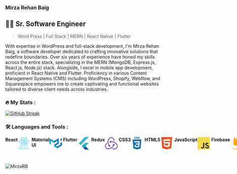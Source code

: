 ### Mirza Rehan Baig

## 👨‍💻  Sr. Software Engineer 
> Word Press | Full Stack | MERN | React Native | Flutter

With expertise in WordPress and full-stack development, I'm Mirza Rehan Baig, a software developer dedicated to crafting innovative solutions that redefine boundaries. Over six years of experience have honed my skills across the entire stack, specializing in the MERN (MongoDB, Express.js, React.js, Node.js) stack. Alongside, I excel in mobile app development, proficient in React Native and Flutter. Proficiency in various Content Management Systems (CMS) including WordPress, Shopify, Webflow, and Squarespace empowers me to create captivating and functional websites tailored to diverse client needs across industries.

### :fire: My Stats :
<a href="https://git.io/streak-stats"><img src="https://github-readme-streak-stats.herokuapp.com?user=MirzaRB" alt="GitHub Streak" /></a>
<br>

### :hammer_and_wrench: Languages and Tools :
<div style="display: flex; flex-wrap: nowrap;">
  <span style="font-weight: bold;">React</span>
  <img src="https://github.com/devicons/devicon/blob/master/icons/react/react-original-wordmark.svg" title="React" alt="React" width="40" height="40"/>
  &nbsp; &nbsp; 
  <span style="font-weight: bold;">Material UI</span>
  <img src="https://github.com/devicons/devicon/blob/master/icons/materialui/materialui-original.svg" title="Material UI" alt="Material UI" width="40" height="40"/>
  &nbsp; &nbsp; 
  <span style="font-weight: bold;">Flutter</span>
  <img src="https://github.com/devicons/devicon/blob/master/icons/flutter/flutter-original.svg" title="Flutter" alt="Flutter" width="40" height="40"/>
  &nbsp; &nbsp; 
  <span style="font-weight: bold;">Redux</span>
  <img src="https://github.com/devicons/devicon/blob/master/icons/redux/redux-original.svg" title="Redux" alt="Redux " width="40" height="40"/>
  &nbsp; &nbsp; 
  <span style="font-weight: bold;">CSS3</span>
  <img src="https://github.com/devicons/devicon/blob/master/icons/css3/css3-plain-wordmark.svg"  title="CSS3" alt="CSS" width="40" height="40"/>
  &nbsp; &nbsp; 
  <span style="font-weight: bold;">HTML5</span>
  <img src="https://github.com/devicons/devicon/blob/master/icons/html5/html5-original.svg" title="HTML5" alt="HTML" width="40" height="40"/>
  &nbsp; &nbsp; 
  <span style="font-weight: bold;">JavaScript</span>
  <img src="https://github.com/devicons/devicon/blob/master/icons/javascript/javascript-original.svg" title="JavaScript" alt="JavaScript" width="40" height="40"/>
  &nbsp; &nbsp; 
  <span style="font-weight: bold;">Firebase</span>
  <img src="https://github.com/devicons/devicon/blob/master/icons/firebase/firebase-plain-wordmark.svg" title="Firebase" alt="Firebase" width="40" height="40"/>
  &nbsp; &nbsp; <br><br>
  <span style="font-weight: bold;">Gatsby</span>
  <img src="https://github.com/devicons/devicon/blob/master/icons/gatsby/gatsby-original.svg" title="Gatsby"  alt="Gatsby" width="40" height="40"/>
  &nbsp; &nbsp;
  <span style="font-weight: bold;">MySQL</span>
  <img src="https://github.com/devicons/devicon/blob/master/icons/mysql/mysql-original-wordmark.svg" title="MySQL"  alt="MySQL" width="40" height="40"/>
  &nbsp; &nbsp; 
  <span style="font-weight: bold;">NodeJS</span>
  <img src="https://github.com/devicons/devicon/blob/master/icons/nodejs/nodejs-original-wordmark.svg" title="NodeJS" alt="NodeJS" width="40" height="40"/>
  &nbsp; &nbsp; 
  <span style="font-weight: bold;">Next.js</span>
  <img src="https://raw.githubusercontent.com/devicons/devicon/master/icons/nextjs/nextjs-original-wordmark.svg" title="Next.js" alt="Next.js" width="40" height="40"/>
  &nbsp; &nbsp; 
  <span style="font-weight: bold;">Git</span>
  <img src="https://github.com/devicons/devicon/blob/master/icons/git/git-original-wordmark.svg" title="Git" alt="Git" width="40" height="40"/>
</div>
<br>

<p><img align="center" src="https://github-readme-stats.vercel.app/api/top-langs?username=MirzaRB&show_icons=true&locale=en&layout=compact" alt="MirzaRB" /></p>
